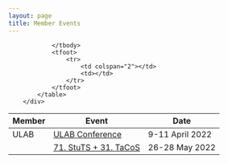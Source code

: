 ```yaml
---
layout: page
title: Member Events
---
```



<div class="table-wrapper">
	<table>
		<thead>
			<tr>
						<th>Member</th>
						<th>Event</th>
						<th>Date</th>
					</tr>
				</thead>
				<tbody>
					<tr>
						<td>ULAB</td>
						<td><a href="https://www.ulab.org.uk/conferences/conferences/45">ULAB Conference</a></td>
						<td>9-11 April 2022</td>
					</tr>
					<tr>
						<td> </td>
						<td><a href="https://71.stuts.de/">71. StuTS + 31. TaCoS</a></td>
						<td>26-28 May 2022</td>
					</tr>
					
				</tbody>
				<tfoot>
					<tr>
						<td colspan="2"></td>
						<td></td>
					</tr>
				</tfoot>
			</table>
		</div>
